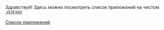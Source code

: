 Здравствуй! Здесь можно посмотреть список приложений на чистом JS(ES6)

<a href="docs/index.html">Список приложений</a> 